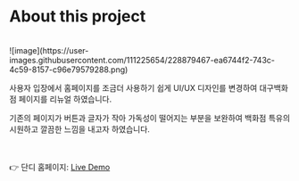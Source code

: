 <h1>About this project</h1>
<br>
![image](https://user-images.githubusercontent.com/111225654/228879467-ea6744f2-743c-4c59-8157-c96e79579288.png)
<br>
<p>사용자 입장에서 홈페이지를 조금더 사용하기 쉽게 UI/UX 디자인를 변경하여 대구백화점 페이지를 리뉴얼 하였습니다.</p>
<p>기존의 페이지가 버튼과 글자가 작아 가독성이 떨어지는 부분을 보완하여 백화점 특유의 시원하고 깔끔한 느낌을 내고자 하였습니다.</p>
<br>
<br>
👉 단디 홈페이지: <a href="http://siss9898.ivyro.net/DEBEC/" target="_blank"/>Live Demo</a>
